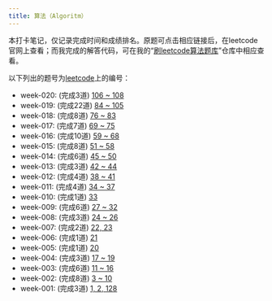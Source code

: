 ```yaml
---
title: 算法（Algoritm）
---
```


本打卡笔记，仅记录完成时间和成绩排名。原题可点击相应链接后，在leetcode官网上查看；而我完成的解答代码，可在我的“[刷leetcode算法题库](https://github.com/yanlinlin82/leetcode/)”仓库中相应查看。

以下列出的题号为[leetcode](https://leetcode-cn.com/problemset/all/)上的编号：

* week-020: (完成3道) [106 ~ 108](../week-020/#algorithm)
* week-019: (完成22道) [84 ~ 105](../week-019/#algorithm)
* week-018: (完成8道) [76 ~ 83](../week-018/#algorithm)
* week-017: (完成7道) [69 ~ 75](../week-017/#algorithm)
* week-016: (完成10道) [59 ~ 68](../week-016/#algorithm)
* week-015: (完成8道) [51 ~ 58](../week-015/#algorithm)
* week-014: (完成6道) [45 ~ 50](../week-014/#algorithm)
* week-013: (完成3道) [42 ~ 44](../week-013/#algorithm)
* week-012: (完成4道) [38 ~ 41](../week-012/#algorithm)
* week-011: (完成4道) [34 ~ 37](../week-011/#algorithm)
* week-010: (完成1道) [33](../week-010/#algorithm)
* week-009: (完成6道) [27 ~ 32](../week-009/#algorithm)
* week-008: (完成3道) [24 ~ 26](../week-008/#algorithm)
* week-007: (完成2道) [22, 23](../week-007/#algorithm)
* week-006: (完成1道) [21](../week-006/#algorithm)
* week-005: (完成1道) [20](../week-005/#algorithm)
* week-004: (完成3道) [17 ~ 19](../week-004/#algorithm)
* week-003: (完成6道) [11 ~ 16](../week-003/#algorithm)
* week-002: (完成8道) [3 ~ 10](../week-002/#algorithm)
* week-001: (完成3道) [1, 2, 128](../week-001/#algorithm)
